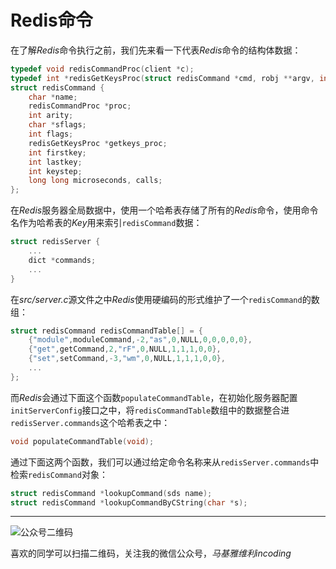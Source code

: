 # Redis命令

在了解*Redis*命令执行之前，我们先来看一下代表*Redis*命令的结构体数据：
```c
typedef void redisCommandProc(client *c);
typedef int *redisGetKeysProc(struct redisCommand *cmd, robj **argv, int argc, int *numkeys);
struct redisCommand {
    char *name;
    redisCommandProc *proc;
    int arity;
    char *sflags;
    int flags;
    redisGetKeysProc *getkeys_proc;
    int firstkey;
    int lastkey;
    int keystep;
    long long microseconds, calls;
};
```
在*Redis*服务器全局数据中，使用一个哈希表存储了所有的*Redis*命令，使用命令名作为哈希表的*Key*用来索引`redisCommand`数据：
```c
struct redisServer {
    ...
    dict *commands;
    ...
}
```
在*src/server.c*源文件之中*Redis*使用硬编码的形式维护了一个`redisCommand`的数组：
```c
struct redisCommand redisCommandTable[] = {
    {"module",moduleCommand,-2,"as",0,NULL,0,0,0,0,0},
    {"get",getCommand,2,"rF",0,NULL,1,1,1,0,0},
    {"set",setCommand,-3,"wm",0,NULL,1,1,1,0,0},
    ...
};
```
而*Redis*会通过下面这个函数`populateCommandTable`，在初始化服务器配置`initServerConfig`接口之中，将`redisCommandTable`数组中的数据整合进`redisServer.commands`这个哈希表之中：
```c
void populateCommandTable(void);
```
通过下面这两个函数，我们可以通过给定命令名称来从`redisServer.commands`中检索`redisCommand`对象：
```c
struct redisCommand *lookupCommand(sds name);
struct redisCommand *lookupCommandByCString(char *s);
```

***
![公众号二维码](https://machiavelli-1301806039.cos.ap-beijing.myqcloud.com/qrcode_for_gh_836beef2355a_344.jpg)

喜欢的同学可以扫描二维码，关注我的微信公众号，*马基雅维利incoding*